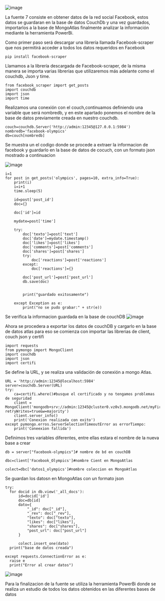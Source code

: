![image](https://user-images.githubusercontent.com/74840012/156794297-385f9fbe-b41c-4fe5-ad9b-f21809b3f2ee.png)

La fuente 7 consiste en obtener datos de la red social Facebook, estos datos se guardaran en la base de datos CouchDb y una vez guardados, importarlos a la base de MongoAtlas finalmente analizar la información mediante la herramienta PowerBi. 

Como primer paso será descargar una librería llamada Facebook-scraper que nos permitirá acceder a todos los datos requeridos en Facebook 
```
pip install facebook-scraper
```
Llamamos a la librería descargada de Facebook-scraper, de la misma manera se importa varias librerías que utilizaremos más adelante como el couchdb, Json y time. 

```
from facebook_scraper import get_posts
import couchdb
import json
import time
```
Realizamos una conexión con el couch,continuamos definiendo una variable que será nombredb, y en este apartado ponemos el nombre de la base de datos previamente creada en nuestro couchdb. 

```
couch=couchdb.Server('http://admin:12345@127.0.0.1:5984')
nombredb='facebook-olympics'
db=couch[nombredb]
```
Se muestra un el codigo donde se procede a extraer la informacion de facebook y guardarlo en la base de datos de cocuch, con un formato json mostrado a continuacion

![image](https://user-images.githubusercontent.com/74801652/156794633-6a594ea1-6e32-43dd-be0a-c70e8b9aac4d.png)

```
i=1
for post in get_posts('olympics', pages=10, extra_info=True):
    print(i)
    i=i+1
    time.sleep(5)
    
    id=post['post_id']
    doc={}
     
    doc['id']=id
    
    mydate=post['time']
    
    try:
        doc['texto']=post['text']
        doc['date']=mydate.timestamp()
        doc['likes']=post['likes']
        doc['comments']=post['comments']
        doc['shares']=post['shares']
        try:
            doc['reactions']=post['reactions']
        except:
            doc['reactions']={}

        doc['post_url']=post['post_url']
        db.save(doc)

    
        print("guardado exitosamente")

    except Exception as e:    
        print("no se pudo grabar:" + str(e))
 ```
 Se verifica la informacion guardada en la base de couchDB
![image](https://user-images.githubusercontent.com/74801652/156791121-9ad110ef-765e-4b87-b4bd-7f2da5118efc.png)

 
 Ahora se procedera a exportar los datos de couchDB y cargarlo en la base de datos atlas para eso se comienza con importar las librerias de client, couch json y certifi
  ```
  import requests
from pymongo import MongoClient
import couchdb
import json
import certifi
 ```
Se define la URL, y se realiza una validación de conexión a mongo Atlas.
```
URL = 'http://admin:12345@localhost:5984'
server=couchdb.Server(URL)
try:
    ca=certifi.where()#busque el certificado y no tengamos problemas de seguridad
    client = MongoClient('mongodb+srv://admin:12345@cluster0.vz0v3.mongodb.net/myFirstDatabase?retryWrites=true&w=majority')
    client.server_info()
    print('Conexion realizada con exito')
except pymongo.erros.ServerSelectionTimeoutError as errorTiempo:
    print('Coneexion fallida')
 ```
 Definimos tres variables diferentes, entre ellas estara el nombre de la nueva base a crear
 
   ```
db = server["facebook-olympics"]# nombre de bd en couchDB

dbc=client['Facebook_Olympics']#nombre Cient en MongoAtlas

colect=dbc['datos1_olympics']#nombre coleccion en MongoAtlas
 ```
Se guardan los datosn en MongoAtlas con un formato json
  ```
try:
    for docid in db.view('_all_docs'):
        id=docid['id']
        doc=db[id]
        dato={
            "_id": doc["_id"],
            "_rev": doc["_rev"],
            "texto": doc["texto"],
            "likes": doc["likes"],
            "shares": doc["shares"],
            "post_url": doc["post_url"]
        }
        
        colect.insert_one(dato)
    print("base de datos creada")
    
except requests.ConnectionError as e:
    raise e
    print("Error al crear datos")
 ```
![image](https://user-images.githubusercontent.com/74801652/156790163-bee7a4b6-e0e7-4c22-a2e8-a5adda13788b.png)

Para la finalizacion de la fuente se utiliza la herramienta PowerBi donde se realiza un estudio de todos los datos obtenidos en las diferentes bases de datos



